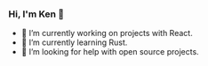 ### Hi, I'm Ken 👋

- 🔭 I’m currently working on projects with React.
- 🌱 I’m currently learning Rust.
- 🤔 I’m looking for help with open source projects.

<!--
**Ken-HH24/ken-HH24** is a ✨ _special_ ✨ repository because its `README.md` (this file) appears on your GitHub profile.

Here are some ideas to get you started:

- 🔭 I’m currently working on ...
- 🌱 I’m currently learning ...
- 👯 I’m looking to collaborate on ...
- 🤔 I’m looking for help with ...
- 💬 Ask me about ...
- 📫 How to reach me: ...
- 😄 Pronouns: ...
- ⚡ Fun fact: ...
-->
